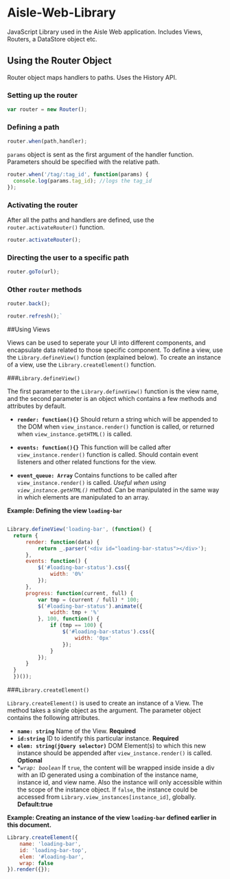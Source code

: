 # Aisle-Web-Library
JavaScript Library used in the Aisle Web application. Includes Views, Routers, a DataStore object etc.

## Using the Router Object
Router object maps handlers to paths. Uses the History API.

### Setting up the router
```javascript
var router = new Router();
```

### Defining a path
```javascript
router.when(path,handler);
```

`params` object is sent as the first argument of the handler function. Parameters should be specified with the relative path.

```javascript
router.when('/tag/:tag_id', function(params) {
  console.log(params.tag_id); //logs the tag_id
});
```

### Activating the router
After all the paths and handlers are defined, use the `router.activateRouter()` function.
```javascript
router.activateRouter();
```

### Directing the user to a specific path
```javascript
router.goTo(url);
```

### Other `router` methods

```javascript
router.back();
```
```javascript
router.refresh();`
```

##Using Views

Views can be used to seperate your UI into different components, and encapsulate data related to those specific component. To define a view, use the `Library.defineView()` function (explained below). To create an instance of a view, use the `Library.createElement()` function.

###`Library.defineView()`

The first parameter to the `Library.defineView()` function is the view name, and the second parameter is an object which contains a few methods and attributes by default.

- **`render: function(){}`**  Should return a string which will be appended to the DOM when `view_instance.render()` function is called, or returned when `view_instance.getHTML()` is called.

- **`events: function(){}`** This function will be called after `view_instance.render()` function is called. Should contain event listeners and other related functions for the view.

- **`event_queue: Array`** Contains functions to be called after `view_instance.render()` is called. *Useful when using `view_instance.getHTML()` method.* Can be manipulated in the same way in which elements are manipulated to an array.

**Example: Defining the view `loading-bar`**

```javascript

Library.defineView('loading-bar', (function() {
  return {
      render: function(data) {
          return _.parser('<div id="loading-bar-status"></div>');
      },
      events: function() {
          $('#loading-bar-status').css({
              width: '0%'
          });
      },
      progress: function(current, full) {
          var tmp = (current / full) * 100;
          $('#loading-bar-status').animate({
              width: tmp + '%'
          }, 100, function() {
              if (tmp == 100) {
                  $('#loading-bar-status').css({
                      width: '0px'
                  });
              }
          });
      }
  }
  })());
```

###`Library.createElement()`

`Library.createElement()` is used to create an instance of a View. The method takes a single object as the argument. The parameter object contains the following attributes.

- **`name: string`**  Name of the View. **Required**
- **`id:string`** ID to identify this particular instance. **Required**
- **`elem: string(jQuery selector)`** DOM Element(s) to which this new instance should be appended after `view_instance.render()` is called. **Optional**
- **`wrap: boolean`* If `true`, the content will be wrapped inside inside a div with an ID generated using a combination of the instance name, instance id, and view name. Also the instance will only accessible within the scope of the instance object. If `false`, the instance could be accessed from `Library.view_instances[instance_id]`, globally. **Default:true**

**Example: Creating an instance of the view `loading-bar` defined earlier in this document.**

```javascript
Library.createElement({
    name: 'loading-bar',
    id: 'loading-bar-top',
    elem: '#loading-bar',
    wrap: false
}).render({});
```



